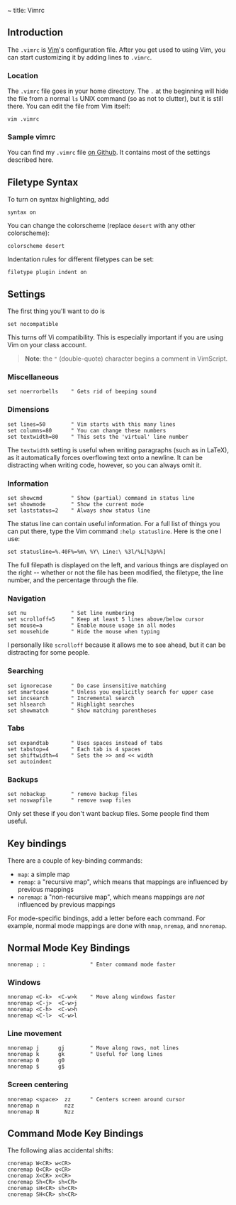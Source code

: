 ~ title: Vimrc

Introduction
------------

The `.vimrc` is [Vim](vim.html)'s configuration file.
After you get used to using Vim, you can start customizing it by
adding lines to `.vimrc`.

### Location

The `.vimrc` file goes in your home directory. The `.` at the
beginning will hide the file from a normal `ls` UNIX command (so as
not to clutter), but it is still there. You can edit the file from Vim
itself:

    vim .vimrc

### Sample vimrc

You can find my `.vimrc` file [on
Github](https://github.com/albert12132/dotfiles/blob/master/vim-files/vimrc).
It contains most of the settings described here.

Filetype Syntax
---------------

To turn on syntax highlighting, add

    syntax on

You can change the colorscheme (replace `desert` with any other
colorscheme):

    colorscheme desert

Indentation rules for different filetypes can be set:

    filetype plugin indent on

Settings
--------

The first thing you'll want to do is

    set nocompatible

This turns off Vi compatibility. This is especially important if you
are using Vim on your class account.

> **Note**: the `"` (double-quote) character begins a comment in
> VimScript.

### Miscellaneous

    set noerrorbells    " Gets rid of beeping sound

### Dimensions

    set lines=50        " Vim starts with this many lines
    set columns=80      " You can change these numbers
    set textwidth=80    " This sets the 'virtual' line number

The `textwidth` setting is useful when writing paragraphs (such as in
LaTeX), as it automatically forces overflowing text onto a newline. It
can be distracting when writing code, however, so you can always omit
it.

### Information

    set showcmd         " Show (partial) command in status line
    set showmode        " Show the current mode
    set laststatus=2    " Always show status line

The status line can contain useful information. For a full list of
things you can put there, type the Vim command `:help statusline`.
Here is the one I use:

    set statusline=%.40F%=%m\ %Y\ Line:\ %3l/%L[%3p%%]

The full filepath is displayed on the left, and various things are
displayed on the right -- whether or not the file has been modified,
the filetype, the line number, and the percentage through the file.

### Navigation

    set nu              " Set line numbering
    set scrolloff=5     " Keep at least 5 lines above/below cursor
    set mouse=a         " Enable mouse usage in all modes
    set mousehide       " Hide the mouse when typing

I personally like `scrolloff` because it allows me to see ahead, but
it can be distracting for some people.

### Searching

    set ignorecase      " Do case insensitive matching
    set smartcase       " Unless you explicitly search for upper case
    set incsearch       " Incremental search
    set hlsearch        " Highlight searches
    set showmatch       " Show matching parentheses

### Tabs

    set expandtab       " Uses spaces instead of tabs
    set tabstop=4       " Each tab is 4 spaces
    set shiftwidth=4    " Sets the >> and << width
    set autoindent

### Backups

    set nobackup        " remove backup files
    set noswapfile      " remove swap files

Only set these if you don't want backup files. Some people find them
useful.

Key bindings
------------

There are a couple of key-binding commands:

* `map`: a simple map
* `remap`: a "recursive map", which means that mappings are influenced
  by previous mappings
* `noremap`: a "non-recursive map", which means mappings are *not*
  influenced by previous mappings

For mode-specific bindings, add a letter before each command. For
example, normal mode mappings are done with `nmap`, `nremap`, and
`nnoremap`.

Normal Mode Key Bindings
------------------------

    nnoremap ; :              " Enter command mode faster

### Windows

    nnoremap <C-k>  <C-w>k    " Move along windows faster
    nnoremap <C-j>  <C-w>j
    nnoremap <C-h>  <C-w>h
    nnoremap <C-l>  <C-w>l

### Line movement

    nnoremap j      gj        " Move along rows, not lines
    nnoremap k      gk        " Useful for long lines
    nnoremap 0      g0
    nnoremap $      g$

### Screen centering

    nnoremap <space>  zz      " Centers screen around cursor
    nnoremap n        nzz
    nnoremap N        Nzz

Command Mode Key Bindings
-------------------------

The following alias accidental shifts:

    cnoremap W<CR> w<CR>
    cnoremap Q<CR> q<CR>
    cnoremap X<CR> x<CR>
    cnoremap Sh<CR> sh<CR>
    cnoremap sH<CR> sh<CR>
    cnoremap SH<CR> sh<CR>

